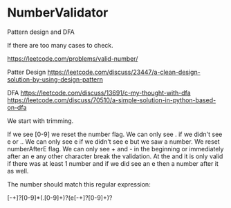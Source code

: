 # NumberValidator
Pattern design and DFA

If there are too many cases to check.

https://leetcode.com/problems/valid-number/

Patter Design
https://leetcode.com/discuss/23447/a-clean-design-solution-by-using-design-pattern

DFA
https://leetcode.com/discuss/13691/c-my-thought-with-dfa
https://leetcode.com/discuss/70510/a-simple-solution-in-python-based-on-dfa

We start with trimming.

 If we see [0-9] we reset the number flag.
 We can only see . if we didn't see e or ..
 We can only see e if we didn't see e but we saw a number. We reset numberAfterE flag.
 We can only see + and - in the beginning or immediately after an e
 any other character break the validation.
 At the and it is only valid if there was at least 1 number and if we did see an e then a number after it as well.

The number should match this regular expression:

[-+]?[0-9]*(.[0-9]+)?(e[-+]?[0-9]+)?
